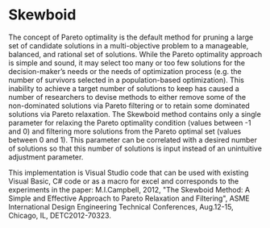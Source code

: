 # Skewboid
The concept of Pareto optimality is the default method for pruning a large set of candidate solutions in a multi-objective problem to a manageable, balanced, and rational set of solutions. While the Pareto optimality approach is simple and sound, it may select too many or too few solutions for the decision-maker’s needs or the needs of optimization process (e.g. the number of survivors selected in a population-based optimization). This inability to achieve a target number of solutions to keep has caused a number of researchers to devise methods to either remove some of the non-dominated solutions via Pareto filtering or to retain some dominated solutions via Pareto relaxation. The Skewboid method contains only a single parameter for relaxing the Pareto optimality condition (values between -1 and 0) and filtering more solutions from the Pareto optimal set (values between 0 and 1). This parameter can be correlated with a desired number of solutions so that this number of solutions is input instead of an unintuitive adjustment parameter.

This implementation is Visual Studio code that can be used with existing Visual Basic, C# code or as a macro for excel and corresponds to the experiments in the paper:
M.I.Campbell, 2012, "The Skewboid Method: A Simple and Effective Approach to Pareto Relaxation and Filtering", ASME International Design Engineering Technical Conferences, Aug.12-15, Chicago, IL, DETC2012-70323.
